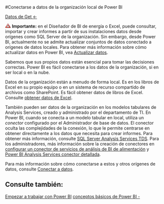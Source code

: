 <properties 
   pageTitle="Conectarse a datos de la organización local de Power BI" 
   description="Conectarse a datos de la organización local de Power BI" 
   services="powerbi" 
   documentationCenter="" 
   authors="v-anpasi" 
   manager="mblythe" 
   editor=""
   tags=""/>
 
<tags
   ms.service="powerbi"
   ms.devlang="NA"
   ms.topic="article"
   ms.tgt_pltfrm="NA"
   ms.workload="powerbi"
   ms.date="06/19/2015"
   ms.author="v-anpasi"/>

#Conectarse a datos de la organización local de Power BI

[Datos de Get ←](https://support.powerbi.com/knowledgebase/topics/63369-get-data)

![](media/powerbi-on-premises-organizational-data/importantIcon.png) **Importante:** en el Diseñador de BI de energía o Excel, puede consultar, importar y crear informes a partir de sus instalaciones datos desde orígenes como SQL Server de la organización. Sin embargo, desde Power BI, actualmente no se admite actualizar conjuntos de datos conectado a orígenes de datos locales. Para obtener más información sobre cómo actualizar datos en Power BI, vea [Actualizar datos](http://support.powerbi.com/knowledgebase/articles/474669-refresh-data).

Sabemos que sus propios datos están esencial para tomar las decisiones correctas. Power BI es fácil conectarse a los datos de la organización, si en ser local o en la nube.
 
Datos de la organización están a menudo de forma local. Es en los libros de Excel en su propio equipo o en un sistema de recurso compartido de archivos como SharePoint. Es fácil obtener datos de libros de Excel. Consulte [obtener datos de Excel](https://powerbi.uservoice.com/knowledgebase/articles/424871-get-data-excel-data).

También pueden ser datos de la organización en los modelos tabulares de Analysis Services, creado y administrado por el departamento de TI. En Power BI, cuando se conecta a un modelo tabular en local, utiliza un *conector* configurado por el Administrador de base de datos. El conector oculta las complejidades de la conexión, lo que le permite centrarse en obtener directamente a los datos que necesita para crear informes. Para obtener más información, consulte [SQL Server Analysis Services TDS](https://powerbi.uservoice.com/knowledgebase/articles/471633-get-data-analysis-services-tabular-model-data). Para los administradores, más información sobre la creación de conectores en [configurar un conector de servicios de análisis de BI de alimentación](http://support.powerbi.com/knowledgebase/articles/471577-configure-a-power-bi-analysis-services-connector-f) y [Power BI Analysis Services conector detallada](http://support.powerbi.com/knowledgebase/articles/546004-power-bi-analysis-services-connector-in-depth).

Para más información sobre cómo conectarse a estos y otros orígenes de datos, consulte [Conectar a datos](https://powerbi.uservoice.com/knowledgebase/topics/63369-connect-to-data).

Consulte también:
---------

[Empezar a trabajar con Power BI](http://support.powerbi.com/knowledgebase/articles/430814-get-started-with-power-bi) [conceptos básicos de Power BI -](http://support.powerbi.com/knowledgebase/articles/487029-power-bi-preview-basic-concepts)


